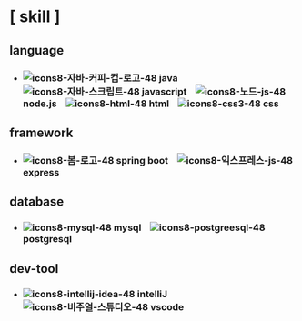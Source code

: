# [ skill ]

## language
- ### ![icons8-자바-커피-컵-로고-48](https://github.com/user-attachments/assets/02ef5592-484a-4d6d-b042-2aeeb2a8e8e7) java &nbsp;&nbsp; ![icons8-자바-스크립트-48](https://github.com/user-attachments/assets/88394d65-dc3a-4705-8e96-313cf27e533e) javascript &nbsp;&nbsp; ![icons8-노드-js-48](https://github.com/user-attachments/assets/95723354-fe43-4cde-b9e5-c231c8ef673a) node.js &nbsp;&nbsp; ![icons8-html-48](https://github.com/user-attachments/assets/7bdfe914-9157-469a-bdf1-9bb047e90d88) html &nbsp;&nbsp; ![icons8-css3-48](https://github.com/user-attachments/assets/8a33fb8d-3687-4ecf-b116-5386b094fdf8) css

## framework
- ### ![icons8-봄-로고-48](https://github.com/user-attachments/assets/8e207415-7d5b-46ad-9368-1063e249107d) spring boot &nbsp;&nbsp; ![icons8-익스프레스-js-48](https://github.com/user-attachments/assets/5494b326-bfc7-4d03-9de1-9da0abde8021) express

## database
- ### ![icons8-mysql-48](https://github.com/user-attachments/assets/148c0145-c45f-4e55-97e9-e18ee4880953) mysql &nbsp;&nbsp; ![icons8-postgreesql-48](https://github.com/user-attachments/assets/966d0766-dc0a-4fd8-81af-4af66347b171) postgresql

## dev-tool
- ### ![icons8-intellij-idea-48](https://github.com/user-attachments/assets/abdb4127-d741-4611-86ac-6b3674d05799) intelliJ &nbsp;&nbsp; ![icons8-비주얼-스튜디오-48](https://github.com/user-attachments/assets/b8ab6929-9021-428d-8827-2a57d3d94576) vscode










